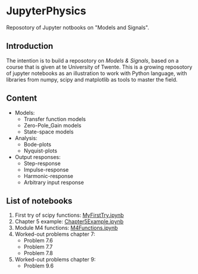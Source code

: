 # JupyterPhysics
Reposotory of Jupyter notbooks on "Models and Signals".
## Introduction
The intention is to build a reposotory on *Models & Signals*, based on a course that is given at te University of Twente. 
This is a growing reposotory of jupyter notebooks as an illustration to work with Python language, with libraries from numpy, scipy and matplotlib as tools to master the field. 
## Content
* Models:
  * Transfer function models
  * Zero-Pole_Gain models
  * State-space models
* Analysis:
  * Bode-plots
  * Nyquist-plots
* Output responses:
  * Step-response
  * Impulse-response
  * Harmonic-response
  * Arbitrary input response
  
## List of notebooks
1. First try of scipy functions: [MyFirstTry.ipynb](https://github.com/jwjvsr/JupyterPhysics/blob/master/MyFirstTry.ipynb) 
2. Chapter 5 example: [Chapter5Example.ipynb](https://github.com/jwjvsr/JupyterPhysics/blob/master/Chapter5Example.ipynb)
3. Module M4 functions: [M4Functions.ipynb](https://github.com/jwjvsr/JupyterPhysics/blob/master/M4Functions.ipynb)
4. Worked-out problems chapter 7:
   * Problem 7.6
   * Problem 7.7
   * Problem 7.8
5. Worked-out problems chapter 9:
   * Problem 9.6
